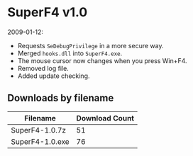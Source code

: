 # SuperF4 v1.0

2009-01-12:
- Requests `SeDebugPrivilege` in a more secure way.
- Merged `hooks.dll` into `SuperF4.exe`.
- The mouse cursor now changes when you press Win+F4.
- Removed log file.
- Added update checking.

## Downloads by filename

Filename        | Download Count
--------------- | --------------
SuperF4-1.0.7z  |             51
SuperF4-1.0.exe |             76
